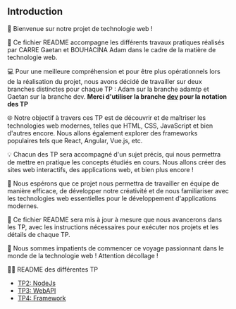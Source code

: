 ## Introduction

👋 Bienvenue sur notre projet de technologie web !

📝 Ce fichier README accompagne les différents travaux pratiques réalisés par CARRE Gaetan et BOUHACINA Adam dans le cadre de la matière de technologie web.

💻 Pour une meilleure compréhension et pour être plus opérationnels lors de la réalisation du projet, nous avons décidé de travailler sur deux branches distinctes pour chaque TP : Adam sur la branche adamtp et Gaetan sur la branche dev. **Merci d'utiliser la branche [dev](https://github.com/GaetanCARRE/ece-webtech-gr01-05/tree/dev) pour la notation des TP**

🌐 Notre objectif à travers ces TP est de découvrir et de maîtriser les technologies web modernes, telles que HTML, CSS, JavaScript et bien d'autres encore. Nous allons également explorer des frameworks populaires tels que React, Angular, Vue.js, etc.

💡 Chacun des TP sera accompagné d'un sujet précis, qui nous permettra de mettre en pratique les concepts étudiés en cours. Nous allons créer des sites web interactifs, des applications web, et bien plus encore !

🤝 Nous espérons que ce projet nous permettra de travailler en équipe de manière efficace, de développer notre créativité et de nous familiariser avec les technologies web essentielles pour le développement d'applications modernes.

📌 Ce fichier README sera mis à jour à mesure que nous avancerons dans les TP, avec les instructions nécessaires pour exécuter nos projets et les détails de chaque TP.

🚀 Nous sommes impatients de commencer ce voyage passionnant dans le monde de la technologie web ! Attention décollage !

👨‍💻 README des différentes TP

* [TP2: NodeJs](https://github.com/GaetanCARRE/ece-webtech-gr01-05/blob/main/lab1_nodejs.md)
* [TP3: WebAPI](https://github.com/GaetanCARRE/ece-webtech-gr01-05/blob/main/lab2_webapi.md)
* [TP4: Framework](https://github.com/GaetanCARRE/ece-webtech-gr01-05/blob/main/lab3_framework.md)

